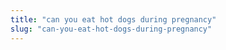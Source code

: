 ```yaml
---
title: "can you eat hot dogs during pregnancy"
slug: "can-you-eat-hot-dogs-during-pregnancy"
---
```


